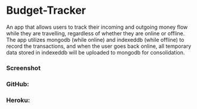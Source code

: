# Budget-Tracker
 An app that allows users to track their incoming and outgoing money flow while they are travelling, regardless of whether they are online or offline. The app utilizes mongodb (while online) and indexeddb (while offline) to record the transactions, and when the user goes back online, all temporary data stored in indexeddb will be uploaded to mongodb for consolidation.
 ### Screenshot
 ### GitHub:
 ### Heroku: